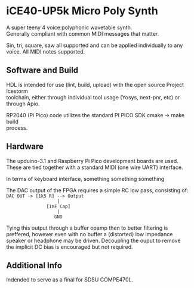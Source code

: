 # iCE40-UP5k Micro Poly Synth
A super teeny 4 voice polyphonic wavetable synth.  
Generally compliant with common MIDI messages that matter.  
  
Sin, tri, square, saw all supported and can be applied individually to any
voice. All MIDI notes supported.

## Software and Build  
HDL is intended for use (lint, build, upload) with the open source Project Icestorm  
toolchain, either through individual tool usage (Yosys, next-pnr, etc) or  
through Apio.  
  
RP2040 (Pi Pico) code utilizes the standard PI PICO SDK cmake -> make build  
process.  
  
## Hardware
The upduino-3.1 and Raspberry Pi Pico development boards are used.  
These are tied together with a standard MIDI (one wire UART) interface.  
  
In terms of keyboard interface, something something something  
  
The DAC output of the FPGA requires a simple RC low pass, consisting of:  
`DAC OUT -> [1k5 R] --> Output`  
`                    |        `  
`                [1nF Cap]    `  
`                    |        `  
`                   GND       `  
  
Tying this output through a buffer opamp then to better filtering is  
preffered, however even with no buffer a (distorted) low impedance  
speaker or headphone may be driven. Decoupling the ouput to remove  
the implicit DC bias is encouraged but not required.  
  
## Additional Info  
Indended to serve as a final for SDSU COMPE470L.
